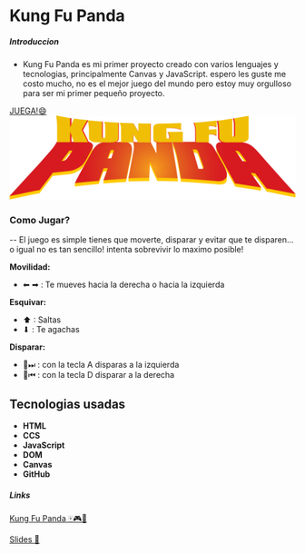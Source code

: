 # Kung Fu Panda 

##### Introduccion

- Kung Fu Panda es mi primer proyecto creado con varios lenguajes y tecnologias, principalmente Canvas y JavaScript. espero les guste me costo mucho, no es el mejor juego del mundo pero estoy muy orgulloso para ser mi primer pequeño proyecto.

[JUEGA!:smile:](https://juandiegoarocha.github.io/my-game/)
![image alt](https://github.com/JuanDiegoArocha/my-game/blob/main/Images/title.png?raw=true)


### Como Jugar?
-- El juego es simple tienes que moverte, disparar y evitar que te disparen... o igual no es tan sencillo! intenta sobrevivir lo maximo posible!

**Movilidad:**
- ⬅ ➡ : Te mueves hacia la derecha o hacia la izquierda

**Esquivar:**
- ⬆ : Saltas
- ⬇ : Te agachas

**Disparar:**
- 🔫⏭ : con la tecla A disparas a la izquierda
- 🔫⏮ : con la tecla D disparar a la derecha

## Tecnologias usadas
- **HTML**
- **CCS**
- **JavaScript**
- **DOM**
- **Canvas**
- **GitHub**



##### Links

[Kung Fu Panda 🀄🎮🐼](https://juandiegoarocha.github.io/my-game/)

[Slides 💮](https://docs.google.com/presentation/d/10Dff_RoVCRN-A7T5ejQxvn38FiZovKNWAcQv1lQ0Zrk/edit?usp=sharing)

